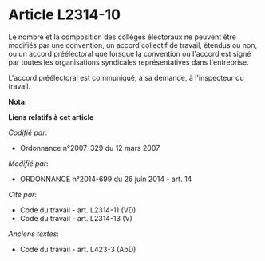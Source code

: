# Article L2314-10

Le nombre et la composition des collèges électoraux ne peuvent être modifiés par une convention, un accord collectif de
travail, étendus ou non, ou un accord préélectoral que lorsque la convention ou l'accord est signé par toutes les
organisations syndicales représentatives dans l'entreprise. 

L'accord préélectoral       est communiqué, à sa demande, à l'inspecteur du travail.

**Nota:**



**Liens relatifs à cet article**

_Codifié par_:

  - Ordonnance n°2007-329 du 12 mars 2007

_Modifié par_:

  - ORDONNANCE n°2014-699 du 26 juin 2014 - art. 14

_Cité par_:

  - Code du travail - art. L2314-11 (VD)
  - Code du travail - art. L2314-13 (V)

_Anciens textes_:

  - Code du travail - art. L423-3 (AbD)

